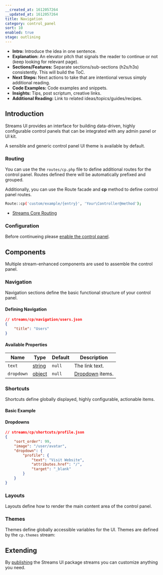 ```yaml
---
__created_at: 1612057264
__updated_at: 1612057264
title: Navigation
category: control_panel
sort: 10
enabled: true
stage: outlining
---
```


- **Intro:** Introduce the idea in one sentence.
- **Explanation:** An elevator pitch that signals the reader to continue or not (keep looking for relevant page).
- **Sections/Features:** Separate sections/sub-sections (h2s/h3s) consistently. This will build the ToC.
- **Next Steps:** Next actions to take that are intentional versus simply additional reading.
- **Code Examples:** Code examples and snippets.
- **Insights:** Tips, post scriptum, creative links.
- **Additional Reading:** Link to related ideas/topics/guides/recipes.



## Introduction

Streams UI provides an interface for building data-driven, highly configurable control panels that can be integrated with any admin panel or UI kit.

A sensible and generic control panel UI theme is available by default.

### Routing

You can use the the `routes/cp.php` file to define additional routes for the control panel. Routes defined there will be automatically prefixed and grouped.

Additionally, you can use the Route facade and **cp** method to define control panel routes.

```bash
Route::cp('custom/example/{entry}', 'Your\Controller@method');
```

- [Streams Core Routing](/docs/core/routing)

### Configuration

Before continueing please [enable the control panel](configuration#configuring-the-ui).

## Components

Multiple stream-enhanced components are used to assemble the control panel.

### Navigation

Navigation sections define the basic functional structure of your control panel.

#### Defining Navigation

```json
// streams/cp/navigation/users.json
{
    "title": "Users"
}
```

#### Available Properties

Name | Type | Default | Description
--|---|---|--
`text` | [string](/docs/core/fields/string) | `null` |  The link text.
`dropdown` | [object](#dropdowns) | `null` |  [Dropdown](dropdowns) items.


### Shortcuts

Shortcuts define globally displayed, highly configurable, actionable items.


#### Basic Example
#### Dropdowns

```json
// streams/cp/shortcuts/profile.json
{
    "sort_order": 99,
    "image": "/user/avatar",
    "dropdown": {
        "profile": {
            "text": "Visit Website",
            "attributes.href": "/",
            "target": "_blank"
        }
    }
}
```


### Layouts

Layouts define how to render the main content area of the control panel.


### Themes

Themes define globally accessible variables for the UI. Themes are defined by the `cp.themes` stream:


## Extending

By [publishing](configuration#publish-streams) the Streams UI package streams you can customize anything you need.
